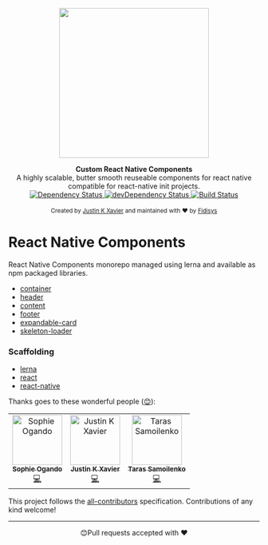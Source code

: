 <p align="center">
  <img src="https://user-images.githubusercontent.com/28846043/66642659-cb9f8c00-ec3a-11e9-9b88-de212cb16e0b.png" width="300"/>
</p>

<div align="center"><strong>Custom React Native Components </strong></div>
<div align="center">A highly scalable, butter smooth reuseable components for react native compatible for react-native init projects.</div>

<div align="center">
  <!-- Dependency Status -->
  <a href="https://david-dm.org/fidisys/React-Native-Components">
    <img src="https://david-dm.org/fidisys/React-Native-Components.svg" alt="Dependency Status" />
  </a>
  <!-- devDependency Status -->
  <a href="https://david-dm.org/fidisys/React-Native-Components#info=devDependencies">
    <img src="https://david-dm.org/fidisys/React-Native-Components/dev-status.svg" alt="devDependency Status" />
  </a>
  <!-- Test Coverage -->
   <a href="https://lerna.js.org/">
    <img src="https://img.shields.io/badge/maintained%20with-lerna-cc00ff.svg" alt="Build Status" />
  </a>
</div>

<br />

<div align="center">
  <sub>Created by <a href="https://github.com/justinkx">Justin K Xavier</a> and maintained with ❤️ by <a href="https://dribbble.com/fidisys">Fidisys</a></sub>
</div>

# React Native Components

React Native Components monorepo managed using lerna and available as npm packaged libraries.

- [container](/packages/container/README.md)
- [header](/packages/header/README.md)
- [content](/packages/content/README.md)
- [footer](/packages/footer/README.md)
- [expandable-card](/packages/fidisys-expandable-card/README.md)
- [skeleton-loader](/packages/skeleton-loader/README.md)

### Scaffolding

- [lerna](https://github.com/lerna/lerna)
- [react](https://github.com/facebook/react)
- [react-native](https://github.com/facebook/react-native)

Thanks goes to these wonderful people ([😊](https://allcontributors.org/docs/en/emoji-key)):

<!-- ALL-CONTRIBUTORS-LIST:START - Do not remove or modify this section -->
<!-- prettier-ignore-start -->
<!-- markdownlint-disable -->
<table>
  <tr>
    <td align="center"><a href="https://github.com/ogandose"><img src="https://avatars1.githubusercontent.com/u/12514584?v=4" width="100px;" alt="Sophie Ogando"/><br /><sub><b>Sophie Ogando</b></sub></a><br /><a href="https://github.com/fidisys/react-native-components/commits?author=ogandose" title="Code">💻</a></td>
    <td align="center"><a href="https://github.com/justinkx"><img src="https://avatars3.githubusercontent.com/u/28846043?v=4" width="100px;" alt="Justin K Xavier"/><br /><sub><b>Justin K Xavier</b></sub></a><br /><a href="https://github.com/fidisys/react-native-components/commits?author=justinkx" title="Code">💻</a></td>
    <td align="center"><a href="https://github.com/cos1715"><img src="https://avatars0.githubusercontent.com/u/32968019?v=4" width="100px;" alt="Taras Samoilenko"/><br /><sub><b>Taras Samoilenko</b></sub></a><br /><a href="https://github.com/fidisys/react-native-components/commits?author=cos1715" title="Code">💻</a></td>
  </tr>
</table>

<!-- markdownlint-enable -->
<!-- prettier-ignore-end -->

<!-- ALL-CONTRIBUTORS-LIST:END -->

This project follows the [all-contributors](https://github.com/all-contributors/all-contributors) specification. Contributions of any kind welcome!

---

<p align="center">😊Pull requests accepted with ❤️</p>

